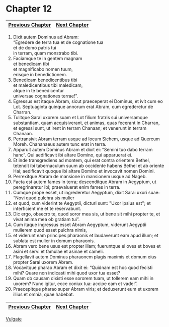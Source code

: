 # Chapter 12
| [Previous Chapter](Chapter%2011.md)| [Next Chapter](Chapter%2013.md) |
| --- | --- |
1. Dixit autem Dominus ad Abram:  
“Egredere de terra tua et de cognatione tua  
et de domo patris tui  
in terram, quam monstrabo tibi.  
2. Faciamque te in gentem magnam  
et benedicam tibi  
et magnificabo nomen tuum,  
erisque in benedictionem.  
3. Benedicam benedicentibus tibi  
et maledicentibus tibi maledicam,  
atque in te benedicentur  
universae cognationes terrae!”.  
4. Egressus est itaque Abram, sicut praeceperat ei Dominus, et ivit cum eo Lot. Septuaginta quinque annorum erat Abram, cum egrederetur de Charran.  
5. Tulitque Sarai uxorem suam et Lot filium fratris sui universamque substantiam, quam acquisiverant, et animas, quas fecerant in Charran, et egressi sunt, ut irent in terram Chanaan; et venerunt in terram Chanaan.  
6. Pertransivit Abram terram usque ad locum Sichem, usque ad Quercum Moreh. Chananaeus autem tunc erat in terra.  
7. Apparuit autem Dominus Abram et dixit ei: “Semini tuo dabo terram hanc”. Qui aedificavit ibi altare Domino, qui apparuerat ei.  
8. Et inde transgrediens ad montem, qui erat contra orientem Bethel, tetendit ibi tabernaculum suum ab occidente habens Bethel et ab oriente Hai; aedificavit quoque ibi altare Domino et invocavit nomen Domini.  
9. Perrexitque Abram de mansione in mansionem usque ad Nageb.  
10. Facta est autem fames in terra; descenditque Abram in Aegyptum, ut peregrinaretur ibi; praevaluerat enim fames in terra.  
11. Cumque prope esset, ut ingrederetur Aegyptum, dixit Sarai uxori suae: “Novi quod pulchra sis mulier  
12. et quod, cum viderint te Aegyptii, dicturi sunt: "Uxor ipsius est"; et interficient me et te reservabunt.  
13. Dic ergo, obsecro te, quod soror mea sis, ut bene sit mihi propter te, et vivat anima mea ob gratiam tui”.  
14. Cum itaque ingressus esset Abram Aegyptum, viderunt Aegyptii mulierem quod esset pulchra nimis,  
15. et viderunt eam principes pharaonis et laudaverunt eam apud illum; et sublata est mulier in domum pharaonis.  
16. Abram vero bene usus est propter illam; fueruntque ei oves et boves et asini et servi et famulae et asinae et cameli.  
17. Flagellavit autem Dominus pharaonem plagis maximis et domum eius propter Sarai uxorem Abram.  
18. Vocavitque pharao Abram et dixit ei: “Quidnam est hoc quod fecisti mihi? Quare non indicasti mihi quod uxor tua esset?  
19. Quam ob causam dixisti esse sororem tuam, ut tollerem eam mihi in uxorem? Nunc igitur, ecce coniux tua: accipe eam et vade!”.  
20. Praecepitque pharao super Abram viris; et deduxerunt eum et uxorem illius et omnia, quae habebat.

| [Previous Chapter](Chapter%2011.md)| [Next Chapter](Chapter%2013.md) |
| --- | --- |

[Vulgate](../Vulgateindex.md)